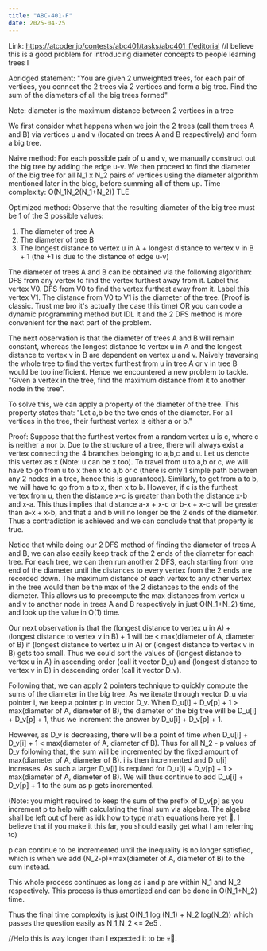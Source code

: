 ```yaml
---
title: "ABC-401-F"
date: 2025-04-25
---
```


Link: https://atcoder.jp/contests/abc401/tasks/abc401_f/editorial
//I believe this is a good problem for introducing diameter concepts to people learning trees I 

Abridged statement: "You are given 2 unweighted trees, for each pair of vertices, you connect the 2 trees via 2 vertices and form a big tree. Find the sum of the diameters of all the big trees formed"

Note: diameter is the maximum distance between 2 vertices in a tree

We first consider what happens when we join the 2 trees (call them trees A and B) via vertices u and v (located on trees A and B respectively) and form a big tree.

Naive method: 
For each possible pair of u and v, we manually construct out the big tree by adding the edge u-v.
We then proceed to find the diameter of the big tree for all N_1 x N_2 pairs of vertices using the diameter algorithm mentioned later in the blog, before summing all of them up.
Time complexity: O(N_1N_2(N_1+N_2))
TLE

Optimized method:
Observe that the resulting diameter of the big tree must be 1 of the 3 possible values:
1) The diameter of tree A
2) The diameter of tree B
3) The longest distance to vertex u in A + longest distance to vertex v in B + 1
(the +1 is due to the distance of edge u-v)

The diameter of trees A and B can be obtained via the following algorithm: 
DFS from any vertex to find the vertex furthest away from it. Label this vertex V0.
DFS from V0 to find the vertex furthest away from it. Label this vertex V1.
The distance from V0 to V1 is the diameter of the tree.
(Proof is classic. Trust me bro it's actually the case this time)
OR 
you can code a dynamic programming method but IDL it and the 2 DFS method is more convenient for the next part of the problem. 


The next observation is that the diameter of trees A and B will remain constant, whereas the longest distance to vertex u in A and the longest distance to vertex v in B are dependent on vertex u and v. Naively traversing the whole tree to find the vertex furthest from u in tree A or v in tree B would be too inefficient. 
Hence we encountered a new problem to tackle. "Given a vertex in the tree, find the maximum distance from it to another node in the tree".

To solve this, we can apply a property of the diameter of the tree. 
This property states that:
"Let a,b be the two ends of the diameter. For all vertices in the tree, their furthest vertex is either a or b."

Proof:
Suppose that the furthest vertex from a random vertex u is c, where c is neither a nor b. 
Due to the structure of a tree, there will always exist a vertex connecting the 4 branches belonging to a,b,c and u. 
Let us denote this vertex as x (Note: u can be x too). 
To travel from u to a,b or c, we will have to go from u to x then x to a,b or c (there is only 1 simple path between any 2 nodes in a tree, hence this is guaranteed). 
Similarly, to get from a to b, we will have to go from a to x, then x to b. 
However, if c is the furthest vertex from u, then the distance x-c is greater than both the distance x-b and x-a. 
This thus implies that distance a-x + x-c or b-x + x-c will be greater than a-x + x-b, and that a and b will no longer be the 2 ends of the diameter.
Thus a contradiction is achieved and we can conclude that that property is true. 

Notice that while doing our 2 DFS method of finding the diameter of trees A and B, we can also easily keep track of the 2 ends of the diameter for each tree. For each tree, we can then run another 2 DFS, each starting from one end of the diameter until the distances to every vertex from the 2 ends are recorded down. The maximum distance of each vertex to any other vertex in the tree would then be the max of the 2 distances to the ends of the diameter. This allows us to precompute the max distances from vertex u and v to another node in trees A and B respectively in just O(N_1+N_2) time, and look up the value in O(1) time. 

Our next observation is that the (longest distance to vertex u in A) + (longest distance to vertex v in B) + 1 will be 
< max(diameter of A, diameter of B) if (longest distance to vertex u in A) or (longest distance to vertex v in B) gets too small.
Thus we could sort the values of (longest distance to vertex u in A) in ascending order (call it vector D_u) and (longest distance to vertex v in B) in descending order (call it vector D_v).

Following that, we can apply 2 pointers technique to quickly compute the sums of the diameter in the big tree. 
As we iterate through vector D_u via pointer i, we keep a pointer p in vector D_v. 
When D_u[i] + D_v[p] + 1 > max(diameter of A, diameter of B), the diameter of the big tree will be D_u[i] + D_v[p] + 1, thus we increment the answer by D_u[i] + D_v[p] + 1. 

However, as D_v is decreasing, there will be a point of time when D_u[i] + D_v[i] + 1 < max(diameter of A, diameter of B). 
Thus for all N_2 - p values of D_v following that, the sum will be incremented by the fixed amount of max(diameter of A, diameter of B).
i is then incremented and D_u[i] increases. As such a larger D_v[i] is required for D_u[i] + D_v[p] + 1 > max(diameter of A, diameter of B).
We will thus continue to add D_u[i] + D_v[p] + 1 to the sum as p gets incremented. 

(Note: you might required to keep the sum of the prefix of D_v[p] as you increment p to help with calculating the final sum via algebra. The algebra shall be left out of here as idk how to type math equations here yet 🤡. I believe that if you make it this far, you should easily get what I am referring to) 

p can continue to be incremented until the inequality is no longer satisfied, which is when we add (N_2-p)*max(diameter of A, diameter of B) to the sum instead. 

This whole process continues as long as i and p are within N_1 and N_2 respectively. This process is thus amortized and can be done in O(N_1+N_2) time.

Thus the final time complexity is just O(N_1 log (N_1) + N_2 log(N_2)) which passes the question easily as N_1,N_2 <= 2e5 . 

//Help this is way longer than I expected it to be 💀🤡.




